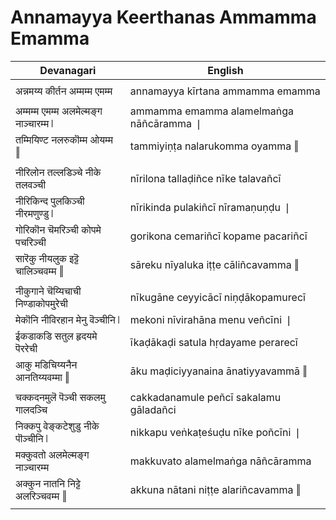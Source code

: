 # Annamayya Keerthanas Ammamma Emamma

| Devanagari | English |
| ------ | ------ |
|  |  |
| अन्नमय्य कीर्तन अम्मम्म एमम्म   | annamayya kīrtana ammamma emamma   |
|  |  |
| अम्मम्म एमम्म अलमेल्मङ्ग नाञ्चारम्म ❘   | ammamma emamma alamelmaṅga nāñcāramma ❘   |
| तम्मियिण्ट नलरुकॊम्म ओयम्म ‖   | tammiyiṇṭa nalarukomma oyamma ‖   |
|  |  |
| नीरिलोन तल्लडिञ्चे नीके तलवञ्ची   | nīrilona tallaḍiñce nīke talavañcī   |
| नीरिकिन्द पुलकिञ्ची नीरमणुण्डु ❘   | nīrikinda pulakiñcī nīramaṇuṇḍu ❘   |
| गोरिकॊन चॆमरिञ्ची कोपमे पचरिञ्ची   | gorikona cemariñcī kopame pacariñcī   |
| सारॆकु नीयलुक इट्टॆ चालिञ्चवम्म ‖   | sāreku nīyaluka iṭṭe cāliñcavamma ‖   |
|  |  |
| नीकुगाने चॆय्यिचाची निण्डाकोपमुरेची   | nīkugāne ceyyicācī niṇḍākopamurecī   |
| मेकॊनि नीविरहान मेनु वॆञ्चीनि ❘   | mekoni nīvirahāna menu veñcīni ❘   |
| ईकडाकडि सतुल हृदयमे पॆररेची   | īkaḍākaḍi satula hṛdayame perarecī   |
| आकु मडिचिय्यनैन आनतिय्यवम्मा ‖   | āku maḍiciyyanaina ānatiyyavammā ‖   |
|  |  |
| चक्कदनमुलॆ पॆञ्ची सकलमु गालदञ्चि   | cakkadanamule peñcī sakalamu gāladañci   |
| निक्कपु वेङ्कटेशुडु नीके पॊञ्चीनि ❘   | nikkapu veṅkaṭeśuḍu nīke poñcīni ❘   |
| मक्कुवतो अलमेल्मङ्ग नाञ्चारम्म   | makkuvato alamelmaṅga nāñcāramma   |
| अक्कुन नातनि निट्टे अलरिञ्चवम्म ‖   | akkuna nātani niṭṭe alariñcavamma ‖   |
|  |  |
